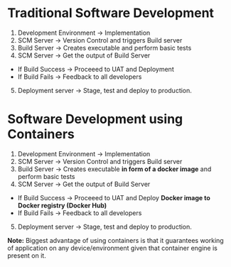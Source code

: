 # Traditional Software Development

1. Development Environment -> Implementation
2. SCM Server -> Version Control and triggers Build server
3. Build Server -> Creates executable and perform basic tests
4. SCM Server -> Get the output of Build Server 
* If Build Success -> Proceeed to UAT and Deployment
* If Build Fails -> Feedback to all developers
5. Deployment server -> Stage, test and deploy to production.

# Software Development using Containers

1. Development Environment -> Implementation
2. SCM Server -> Version Control and triggers Build server
3. Build Server -> Creates executable **in form of a docker image** and perform basic tests
4. SCM Server -> Get the output of Build Server 
* If Build Success -> Proceeed to UAT and Deploy **Docker image to Docker registry (Docker Hub)**
* If Build Fails -> Feedback to all developers
5. Deployment server -> Stage, test and deploy to production.

**Note:** Biggest advantage of using containers is that it guarantees working of application on any device/environment given that container engine is present on it.
